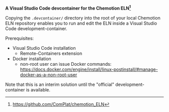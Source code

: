 **A Visual Studio Code devcontainer for the Chemotion ELN[^1]**

Copying the `.devcontainer/` directory into the root of your local Chemotion ELN repository enables you to run and edit the ELN inside a Visual Studio Code development-container.

Prerequisites:
* Visual Studio Code installation
  * Remote-Containers extension
* Docker installation
  * non-root user can issue Docker commands: https://docs.docker.com/engine/install/linux-postinstall/#manage-docker-as-a-non-root-user



Note that this is an interim solution until the "official" development-container is available.

[^1]:https://github.com/ComPlat/chemotion_ELN
